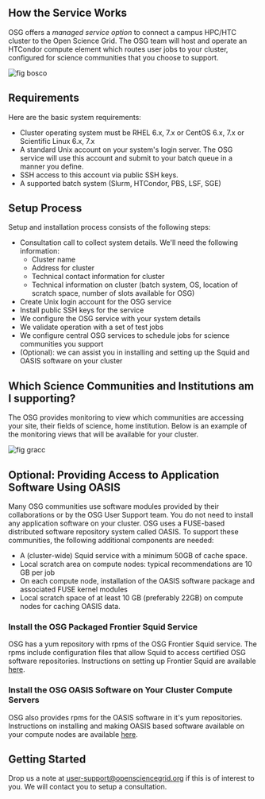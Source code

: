 [title]: - "OSG Managed Services"

## How the Service Works

OSG offers a *managed service option* to connect a campus HPC/HTC cluster to the Open Science Grid. The OSG team will host and operate an HTCondor compute element which routes user jobs to your cluster, configured for science communities that you choose to support. 

![fig bosco](https://raw.githubusercontent.com/OSGConnect/connectbook/master/images/screenshot_2980.png)


## Requirements

Here are the basic system requirements:

* Cluster operating system must be RHEL 6.x, 7.x or CentOS 6.x, 7.x or Scientific Linux 6.x, 7.x 
* A standard Unix account on your system's login server. The OSG service will use this account and submit to your batch queue in a manner you define.
* SSH access to this account via public SSH keys.
* A supported batch system (Slurm, HTCondor, PBS, LSF, SGE)

## Setup Process

Setup and installation process consists of the following steps:
  
* Consultation call to collect system details.  We'll need the following information:
   <ul>
   <li>Cluster name</li>
   <li>Address for cluster</li>
   <li>Technical contact information for cluster</li>
   <li>Technical information on cluster (batch system, OS, location of scratch space, number of slots available for OSG)</li>
   </ul>
* Create Unix login account for the OSG service
* Install public SSH keys for the service
* We configure the OSG service with your system details
* We validate operation with a set of test jobs
* We configure central OSG services to schedule jobs for science communities you support
* (Optional): we can assist you in installing and setting up the Squid and OASIS software on your cluster 

## Which Science Communities and Institutions am I supporting?

The OSG provides monitoring to view which communities are accessing your site, their fields of science, home institution. Below is an example of the monitoring views that will be available for your cluster. 

![fig gracc](https://raw.githubusercontent.com/OSGConnect/connectbook/master/images/screenshot_2979.png)


## Optional: Providing Access to Application Software Using OASIS

Many OSG communities use software modules provided by their collaborations or by
the OSG User Support team. You do not need to install any application software
on your cluster. OSG uses a FUSE-based distributed software repository system
called OASIS. To support these communities, the following additional components
are needed: 
       
* A (cluster-wide) Squid service with a minimum 50GB of cache space.
* Local scratch area on compute nodes: typical recommendations are 10 GB per job
* On each compute node, installation of the OASIS software package and associated FUSE kernel modules
* Local scratch space of at least 10 GB (preferably 22GB) on compute nodes for caching OASIS data.

### Install the OSG Packaged Frontier Squid Service

OSG has a yum repository with rpms of the OSG Frontier Squid service.  The rpms
include configuration files that allow Squid to access certified OSG software 
repositories.  Instructions on setting up Frontier Squid are available 
[here](https://twiki.grid.iu.edu/bin/view/Documentation/Release3/InstallFrontierSquid).

### Install the OSG OASIS Software on Your Cluster Compute Servers

OSG also provides rpms for the OASIS software in it's yum repositories.
Instructions on installing and making OASIS based software available on your
compute nodes are available
[here](https://twiki.grid.iu.edu/bin/view/Documentation/Release3/InstallCvmfs).


## Getting Started

Drop us a note at [user-support@opensciencegrid.org](mailto:user-support@opensciencegrid.org) if this is of interest to you. We will contact you to setup a consultation.  
